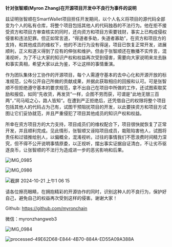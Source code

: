 **针对张智顺(Myron Zhang)在开源项目开发中不良行为事件的说明**

兹证明张智顺在SmartWallet项目担任开发期间，以个人名义将项目的源代码全部变为个人的私有仓库，将整个项目包括其他人的代码独吞的不法行为。他在拒不接受资方和项目方审查核实的同时，还向资方和项目方索要钱财，事实上已构成侵权侵害和违法犯罪。但正如常言道，“得道者多助，失道者寡助”，在资方和项目方的支持，和其他成员的维权下，他的不法行为没有得逞，项目已恢复正常开发，进展顺利，正义和道义得到了应有的伸张和维护。但由于张智顺还在散播不实传言，混淆视听，为了不让大家的知识产权和权益再次受到侵害，需要向大家说明来龙去脉和事实真相，希望大家以此为鉴，不让这样的事情重演。

作为团队集体分工协作的开源项目，每个人需遵守基本的去中心化和开源开放的标准规范，公布公开自己所做的贡献成果，并据此获取相应的回报和认可。可是张智顺不但拒绝遵守基本的要求规范，拿不出自己在项目中所做的工作，还试图索取奖励和报偿，如同“先收货，再发货”一样，企图不劳而获，可谓是”此地无银三百两“，”司马昭之心，路人皆知“。在遭到严正拒绝后，还凭借自己的权限将整个项目包括其他人的代码占为己有，试图干预阻扰项目的开发，以此要挟资方和项目方试图让它们妥协就范，并且严重侵犯了项目其他成员的知识产权和权益。

所幸在资方项目方的大力支持，项目成员们的维权配合下，项目很快就恢复了正常开发，并且顺利完成。见此情形，张智顺又诬陷项目成员，栽赃陷害他人，试图将责任和过错推给别人，以偏概全，混淆视听。过往的事情我们不愿浪费时间精力深究，但不得不公开说明事情原委，以正视听，摆出事实证据自证清白，不让劣币驱逐良币，让张智顺的不法行为造成进一步的恶劣影响和后果。

![IMG_0985](https://github.com/user-attachments/assets/25eb07d1-a890-4097-843c-a2fbecef3fc0)

![IMG_0986](https://github.com/user-attachments/assets/743ea8ab-97bb-4f3e-bd59-621b05307190)

![截屏 2024-10-21 上午1 06 15](https://github.com/user-attachments/assets/bc3551a3-9f02-41fd-b3fa-c714910d370e)

请各位擦亮眼睛，在拥抱精彩的开源协作的同时，识别这种人的不良行为，保护好自己，避免自己的权益再次受到这样的侵害。谢谢大家！

Github: https://github.com/myronchain

微信：myronzhangweb3

![IMG_0984](https://github.com/user-attachments/assets/d174233c-59a7-4fd6-9174-3acfb6186a59)

![processed-49E62D68-E844-4B70-884A-ED55A09A388A](https://github.com/user-attachments/assets/1e916c98-f224-426c-949d-3a0d437dbe8b)

